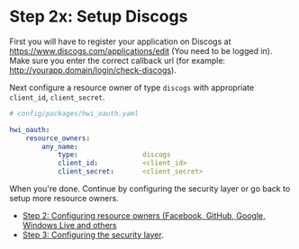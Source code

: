 Step 2x: Setup Discogs
========================
First you will have to register your application on Discogs at https://www.discogs.com/applications/edit (You need to be logged in).
Make sure you enter the correct callback url (for example: http://yourapp.domain/login/check-discogs).

Next configure a resource owner of type `discogs` with appropriate `client_id`,
`client_secret`.

```yaml
# config/packages/hwi_oauth.yaml

hwi_oauth:
    resource_owners:
        any_name:
            type:                discogs
            client_id:           <client_id>
            client_secret:       <client_secret>
```

When you're done. Continue by configuring the security layer or go back to
setup more resource owners.

- [Step 2: Configuring resource owners (Facebook, GitHub, Google, Windows Live and others](../2-configuring_resource_owners.md)
- [Step 3: Configuring the security layer](../3-configuring_the_security_layer.md).
